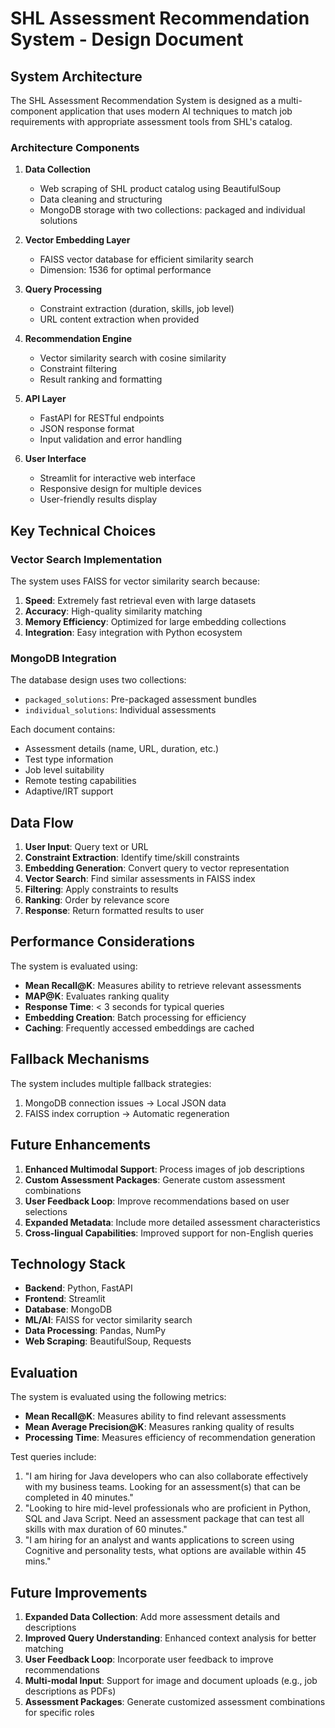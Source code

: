 # SHL Assessment Recommendation System - Design Document

## System Architecture

The SHL Assessment Recommendation System is designed as a multi-component application that uses modern AI techniques to match job requirements with appropriate assessment tools from SHL's catalog.

### Architecture Components

1. **Data Collection**
   - Web scraping of SHL product catalog using BeautifulSoup
   - Data cleaning and structuring
   - MongoDB storage with two collections: packaged and individual solutions

2. **Vector Embedding Layer**
   - FAISS vector database for efficient similarity search
   - Dimension: 1536 for optimal performance

3. **Query Processing**
   - Constraint extraction (duration, skills, job level)
   - URL content extraction when provided

4. **Recommendation Engine**
   - Vector similarity search with cosine similarity
   - Constraint filtering
   - Result ranking and formatting

5. **API Layer**
   - FastAPI for RESTful endpoints
   - JSON response format
   - Input validation and error handling

6. **User Interface**
   - Streamlit for interactive web interface
   - Responsive design for multiple devices
   - User-friendly results display

## Key Technical Choices

### Vector Search Implementation

The system uses FAISS for vector similarity search because:
1. **Speed**: Extremely fast retrieval even with large datasets
2. **Accuracy**: High-quality similarity matching
3. **Memory Efficiency**: Optimized for large embedding collections
4. **Integration**: Easy integration with Python ecosystem

### MongoDB Integration

The database design uses two collections:
- `packaged_solutions`: Pre-packaged assessment bundles
- `individual_solutions`: Individual assessments

Each document contains:
- Assessment details (name, URL, duration, etc.)
- Test type information
- Job level suitability
- Remote testing capabilities
- Adaptive/IRT support

## Data Flow

1. **User Input**: Query text or URL
2. **Constraint Extraction**: Identify time/skill constraints
3. **Embedding Generation**: Convert query to vector representation
4. **Vector Search**: Find similar assessments in FAISS index
5. **Filtering**: Apply constraints to results
6. **Ranking**: Order by relevance score
7. **Response**: Return formatted results to user

## Performance Considerations

The system is evaluated using:
- **Mean Recall@K**: Measures ability to retrieve relevant assessments
- **MAP@K**: Evaluates ranking quality
- **Response Time**: < 3 seconds for typical queries
- **Embedding Creation**: Batch processing for efficiency
- **Caching**: Frequently accessed embeddings are cached

## Fallback Mechanisms

The system includes multiple fallback strategies:
1. MongoDB connection issues → Local JSON data
2. FAISS index corruption → Automatic regeneration

## Future Enhancements

1. **Enhanced Multimodal Support**: Process images of job descriptions
2. **Custom Assessment Packages**: Generate custom assessment combinations
3. **User Feedback Loop**: Improve recommendations based on user selections
4. **Expanded Metadata**: Include more detailed assessment characteristics
5. **Cross-lingual Capabilities**: Improved support for non-English queries

## Technology Stack

- **Backend**: Python, FastAPI
- **Frontend**: Streamlit
- **Database**: MongoDB
- **ML/AI**: FAISS for vector similarity search
- **Data Processing**: Pandas, NumPy
- **Web Scraping**: BeautifulSoup, Requests

## Evaluation

The system is evaluated using the following metrics:
- **Mean Recall@K**: Measures ability to find relevant assessments
- **Mean Average Precision@K**: Measures ranking quality of results
- **Processing Time**: Measures efficiency of recommendation generation

Test queries include:
1. "I am hiring for Java developers who can also collaborate effectively with my business teams. Looking for an assessment(s) that can be completed in 40 minutes."
2. "Looking to hire mid-level professionals who are proficient in Python, SQL and Java Script. Need an assessment package that can test all skills with max duration of 60 minutes."
3. "I am hiring for an analyst and wants applications to screen using Cognitive and personality tests, what options are available within 45 mins."

## Future Improvements

1. **Expanded Data Collection**: Add more assessment details and descriptions
2. **Improved Query Understanding**: Enhanced context analysis for better matching
3. **User Feedback Loop**: Incorporate user feedback to improve recommendations
4. **Multi-modal Input**: Support for image and document uploads (e.g., job descriptions as PDFs)
5. **Assessment Packages**: Generate customized assessment combinations for specific roles 